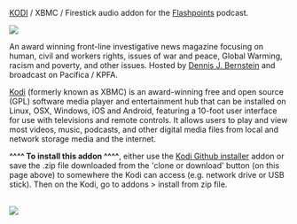 <a href="kodi.tv">KODI<a> / XBMC / Firestick audio addon for the <a href="https://kpfa.org/program/flashpoints/">Flashpoints</a> podcast.<br>

<img src="https://kpfa.org/wp-content/themes/kpfa-v2/dist/images/itunesbanner.jpg"><br>

An award winning front-line investigative news magazine focusing on human, civil and workers rights, issues of war and peace, Global Warming, racism and poverty, and other issues. Hosted by <a href="http://dennisjbernstein.com/">Dennis J. Bernstein</a> and broadcast on Pacifica / KPFA.<br>

<a href="www.kodi.tv">Kodi</a> (formerly known as XBMC) is an award-winning free and open source (GPL) software media player and entertainment hub that can be installed on Linux, OSX, Windows, iOS and Android, featuring a 10-foot user interface for use with televisions and remote controls. It allows users to play and view most videos, music, podcasts, and other digital media files from local and network storage media and the internet.<br>

<b>^^^^ To install this addon ^^^^</b>, either use the <a href="https://www.tvaddons.co/github-browser-kodi/">Kodi Github installer</a> addon or save the .zip file downloaded from the 'clone or download' button (on this page above) to somewhere the Kodi can access (e.g. network drive or USB stick). Then on the Kodi, go to addons > install from zip file.<br>

<br><a href="http://www.kodi.tv"><img src="https://kodi.tv/sites/default/files/page/field_image/about--devices.jpg">
